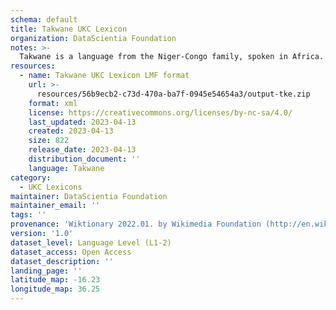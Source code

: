 ```yaml
---
schema: default
title: Takwane UKC Lexicon
organization: DataScientia Foundation
notes: >-
  Takwane is a language from the Niger-Congo family, spoken in Africa. The UKC Lexicon of Takwane is represented as a lexico-semantic network. It consists of words, word senses, synsets, as well as sense-level and synset-level relationships.
resources:
  - name: Takwane UKC Lexicon LMF format
    url: >-
      resources/56b9ecb2-c73d-470a-ba7f-0945e54654a3/output-tke.zip
    format: xml
    license: https://creativecommons.org/licenses/by-nc-sa/4.0/
    last_updated: 2023-04-13
    created: 2023-04-13
    size: 822
    release_date: 2023-04-13
    distribution_document: ''
    language: Takwane
category:
  - UKC Lexicons
maintainer: DataScientia Foundation
maintainer_email: ''
tags: ''
provenance: 'Wiktionary 2022.01. by Wikimedia Foundation (http://en.wiktionary.org); Princeton WordNet 2.1 by Princeton University (https://wordnet.princeton.edu)'
version: '1.0'
dataset_level: Language Level (L1-2)
dataset_access: Open Access
dataset_description: ''
landing_page: ''
latitude_map: -16.23
longitude_map: 36.25
---
```

